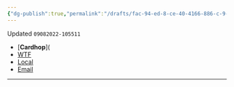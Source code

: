 ```yaml
---
{"dg-publish":true,"permalink":"/drafts/fac-94-ed-8-ce-40-4166-886-c-9-ed-67692-fa-22/","dgHomeLink":true,"dgPassFrontmatter":false}
---
```


Updated `09082022-105511`

- [**Cardhop**](
- [WTF](https://davidblue.wtf/drafts/FAC94ED8-CE40-4166-886C-9ED67692FA22.html)
- [Local](shareddocuments:///private/var/mobile/Library/Mobile%20Documents/com~apple~CloudDocs/Written/FAC94ED8-CE40-4166-886C-9ED67692FA22.md)
- [Email](mailto:)

---